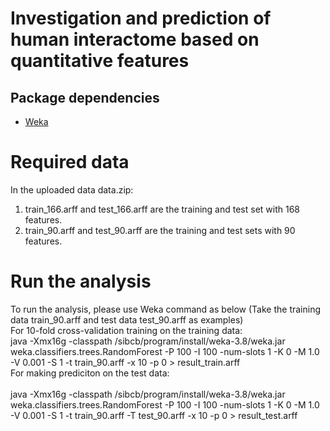 #  Investigation and prediction of human interactome based on quantitative features 

## Package dependencies
  * <a href=https://waikato.github.io/weka-wiki/downloading_weka/>Weka</a> <br>


# Required data
In the uploaded data data.zip: <br>
1. train_166.arff and test_166.arff are the training and test set with 168 features. <br>
2. train_90.arff and test_90.arff are the training and test sets with 90 features. <br>

# Run the analysis
To run the analysis, please use Weka command as below (Take the training data train_90.arff and test data test_90.arff as examples) <br>
For 10-fold cross-validation training on the training data: <br>
java -Xmx16g -classpath /sibcb/program/install/weka-3.8/weka.jar weka.classifiers.trees.RandomForest -P 100 -I 100 -num-slots 1 -K 0 -M 1.0 -V 0.001 -S 1 -t train_90.arff -x 10 -p 0  > result_train.arff <br>
For making prediciton on the test data: <br>  
java -Xmx16g -classpath /sibcb/program/install/weka-3.8/weka.jar weka.classifiers.trees.RandomForest -P 100 -I 100 -num-slots 1 -K 0 -M 1.0 -V 0.001 -S 1 -t train_90.arff -T test_90.arff -x 10 -p 0 > result_test.arff
<br>


